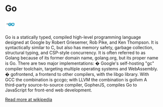 # Go

![Go](./Go.png)

Go is a statically typed, compiled high-level programming language designed at Google by Robert Griesemer, Rob Pike, and Ken Thompson. It is syntactically similar to C, but also has memory safety, garbage collection, structural typing, and CSP-style concurrency. It is often referred to as Golang because of its former domain name, golang.org, but its proper name is Go. There are two major implementations: � Google's self-hosting "gc" compiler toolchain, targeting multiple operating systems and WebAssembly. � gofrontend, a frontend to other compilers, with the libgo library. With GCC the combination is gccgo; with LLVM the combination is gollvm A third-party source-to-source compiler, GopherJS, compiles Go to JavaScript for front-end web development.

 [Read more at wikipedia](https://en.wikipedia.org/wiki/Go_(programming_language))
